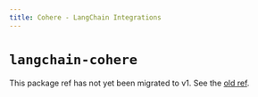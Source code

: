 ```yaml
---
title: Cohere - LangChain Integrations
---
```


# `langchain-cohere`

This package ref has not yet been migrated to v1. See the [old ref](https://python.langchain.com/api_reference/cohere/index.html).
